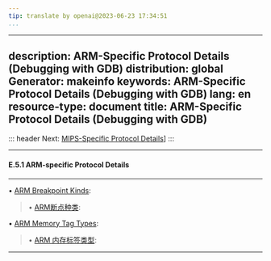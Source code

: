 ```yaml
---
tip: translate by openai@2023-06-23 17:34:51
...
```

---
description: ARM-Specific Protocol Details (Debugging with GDB)
distribution: global
Generator: makeinfo
keywords: ARM-Specific Protocol Details (Debugging with GDB)
lang: en
resource-type: document
title: ARM-Specific Protocol Details (Debugging with GDB)
---
::: header
Next: [MIPS-Specific Protocol Details](MIPS_002dSpecific-Protocol-Details.html#MIPS_002dSpecific-Protocol-Details)]
:::

---

#### E.5.1 ARM-specific Protocol Details

---


• [ARM Breakpoint Kinds](ARM-Breakpoint-Kinds.html#ARM-Breakpoint-Kinds):     

> • [ARM断点种类](ARM-Breakpoint-Kinds.html#ARM-Breakpoint-Kinds):

• [ARM Memory Tag Types](ARM-Memory-Tag-Types.html#ARM-Memory-Tag-Types):     

> • [ARM 内存标签类型](ARM-Memory-Tag-Types.html#ARM-Memory-Tag-Types):

---
